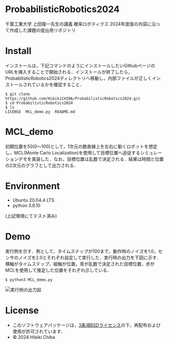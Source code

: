 # ProbabilisticRobotics2024

千葉工業大学 上田隆一先生の講義 確率ロボティクス 2024年度版の内容に沿って作成した課題の提出用リポジトリ

# Install
インストールは，下記コマンドのようにインストールしたいGithubページのURLを挿入することで開始される．インストールが終了したら，ProbabilisticRobotics2024ディレクトリへ移動し，内部ファイルが正しくインストールされているかを確認すること．
```
$ git clone https://github.com/HibikiCHIBA/ProbabilisticRobotics2024.git
$ cd ProbabilisticRobotics2024
$ ls
LICENSE  MCL_demo.py  README.md
```

# MCL_demo
初期位置を50(0〜100)として，1次元の数直線上を左右に動くロボットを想定し，MCL(Monte Carlo Localization)を使用して目標位置へ追従するシミュレーションデモを実装した．なお，目標位置は乱数で決定される．結果は時間と位置の2次元のグラフとして出力される．

# Environment
* Ubuntu 20.04.4 LTS
* python 3.8.10

(上記環境にてテスト済み)


# Demo
実行例を示す．例として，タイムステップが100まで，動作時のノイズを1.0，センサのノイズを2.0とそれぞれ設定して実行した．実行時の出力を下図に示す．横軸がタイムステップ，縦軸が位置，青が乱数で決定された目標位置，赤がMCLを使用して推定した位置をそれぞれ示している．
```
$ python3 MCL_demo.py
```

![実行例の出力図](https://github.com/user-attachments/assets/679ebe24-bf9b-4fcc-a875-5b78c76459bd "実行時の出力例")

# License
* このソフトウェアパッケージは，[3条項BSDライセンス](https://opensource.org/license/bsd-3-clause/)の下，再配布および使用が許可されています．
* © 2024 Hibiki Chiba

